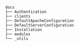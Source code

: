     docs
    ├── Authentication
    ├── clients
    ├── DefaultApacheConfiguration
    ├── DefaultServerConfiguration
    ├── Installation
    ├── modules
    └── _utils

